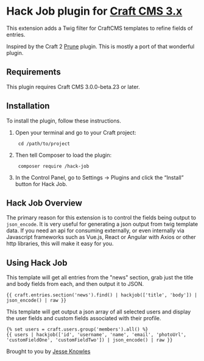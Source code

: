 # Hack Job plugin for [Craft CMS 3.x](http://craftcms.com/)

This extension adds a Twig filter for CraftCMS templates to refine fields of entries.

Inspired by the Craft 2 [Prune](https://github.com/mattstauffer/craftcms-prune) plugin. This is mostly a port of that wonderful plugin.

## Requirements

This plugin requires Craft CMS 3.0.0-beta.23 or later.

## Installation

To install the plugin, follow these instructions.

1. Open your terminal and go to your Craft project:

        cd /path/to/project

2. Then tell Composer to load the plugin:

        composer require /hack-job

3. In the Control Panel, go to Settings → Plugins and click the “Install” button for Hack Job.

## Hack Job Overview

The primary reason for this extension is to control the fields being output to `json_encode`. It is very useful for generating a json output from twig template data. If you need an api for consuming externally, or even internally via Javascript frameworks such as Vue.js, React or Angular with Axios or other http libraries, this will make it easy for you.

## Using Hack Job

This template will get all entries from the "news" section, grab just the title and body fields from each, and then output it to JSON.

```twig
{{ craft.entries.section('news').find() | hackjob(['title', 'body']) | json_encode() | raw }}
```

This template will get output a json array of all selected users and display the user fields and custom fields associated with their profile.

```twig
{% set users = craft.users.group('members').all() %}
{{ users | hackjob(['id', 'username', 'name', 'email', 'photoUrl', 'customFieldOne', 'customFieldTwo']) | json_encode() | raw }}
```

Brought to you by [Jesse Knowles](http://www.jesseknowles.com)
